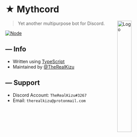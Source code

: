 <!--- TITLE --->
# ★ Mythcord

<!--- LOGO --->
  <img alt="Logo" align="right" width=30% src="https://images-ext-1.discordapp.net/external/o3C9o-GX2t5LNU4scLXscLS_KLltX2iE6-w7_NgpoZU/%3Fsize%3D1024/https/cdn.discordapp.com/avatars/777430209866891295/97d72c501fca1c12fddc621bd8b2c378.webp">

<!--- DESCRIPTION --->
  > Yet another multipurpose bot for Discord.
  
<!--- BADGES --->
  [![Node](https://img.shields.io/badge/node-%3E%3D12.0-brightgreen?style=flat-square)](https://nodejs.org)

<!--- INFORMATION --->
## — Info
   * Written using [TypeScript](https://www.typescriptlang.org/)
   * Maintained by [@TheRealKizu](https://github.com/TheRealKizu)

<!--- LICENSE
## — License
  * This project is licensed under the [GPL-3.0](LICENSE) license.
-->

<!--- SUPPORT --->
## — Support

   * Discord Account: `TheRealKizu#3267`
   * Email: `therealkizu@protonmail.com`
